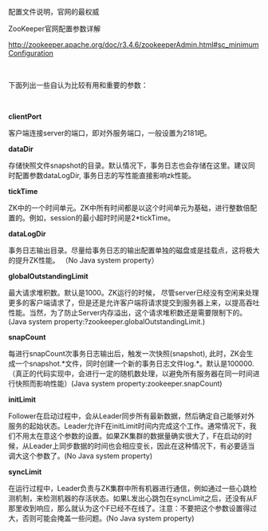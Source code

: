 <p>配置文件说明，官网的最权威</p>
<p>ZooKeeper官网配置参数详解<br></p>
<p><a href="http://zookeeper.apache.org/doc/r3.4.6/zookeeperAdmin.html#sc_minimumConfiguration" target="_blank">http://zookeeper.apache.org/doc/r3.4.6/zookeeperAdmin.html#sc_minimumConfiguration</a> </p>
<p><br></p>
<p>下面列出一些自认为比较有用和重要的参数：</p>
<p><br></p>
<p><strong>clientPort</strong></p>
<p>客户端连接server的端口，即对外服务端口，一般设置为2181吧。</p>
<p><strong>dataDir</strong></p>
<p>存储快照文件snapshot的目录。默认情况下，事务日志也会存储在这里。建议同时配置参数dataLogDir, 事务日志的写性能直接影响zk性能。</p>
<p><strong>tickTime</strong><br></p>
<p>ZK中的一个时间单元。ZK中所有时间都是以这个时间单元为基础，进行整数倍配置的。例如，session的最小超时时间是2*tickTime。</p>
<p><strong>dataLogDir</strong><br></p>
<p>事务日志输出目录。尽量给事务日志的输出配置单独的磁盘或是挂载点，这将极大的提升ZK性能。 （No Java system property）<br></p>
<p><strong>globalOutstandingLimit</strong><br></p>
<p>最大请求堆积数。默认是1000。ZK运行的时候， 尽管server已经没有空闲来处理更多的客户端请求了，但是还是允许客户端将请求提交到服务器上来，以提高吞吐性能。当然，为了防止Server内存溢出，这个请求堆积数还是需要限制下的。 (Java system property:?zookeeper.globalOutstandingLimit.)</p>
<p><strong>snapCount</strong><br></p>
<p>每进行snapCount次事务日志输出后，触发一次快照(snapshot), 此时，ZK会生成一个snapshot.*文件，同时创建一个新的事务日志文件log.*。默认是100000.（真正的代码实现中，会进行一定的随机数处理，以避免所有服务器在同一时间进行快照而影响性能）(Java system property:zookeeper.snapCount)&nbsp;</p>
<p><strong>initLimit</strong></p>
<p>Follower在启动过程中，会从Leader同步所有最新数据，然后确定自己能够对外服务的起始状态。Leader允许F在initLimit时间内完成这个工作。通常情况下，我们不用太在意这个参数的设置。如果ZK集群的数据量确实很大了，F在启动的时候，从Leader上同步数据的时间也会相应变长，因此在这种情况下，有必要适当调大这个参数了。(No Java system property)</p>
<p><strong>syncLimit</strong></p>
<p>在运行过程中，Leader负责与ZK集群中所有机器进行通信，例如通过一些心跳检测机制，来检测机器的存活状态。如果L发出心跳包在syncLimit之后，还没有从F那里收到响应，那么就认为这个F已经不在线了。注意：不要把这个参数设置得过大，否则可能会掩盖一些问题。(No Java system property)</p>
<p><br></p>
